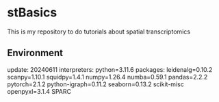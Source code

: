 # stBasics
This is my repository to do tutorials about spatial transcriptomics

## Environment
update: 20240611
interpreters: python=3.11.6
packages:   leidenalg=0.10.2
            scanpy=1.10.1
            squidpy=1.4.1
            numpy=1.26.4
            numba=0.59.1
            pandas=2.2.2
            pytorch=2.1.2
            python-igraph=0.11.2
            seaborn=0.13.2
            scikit-misc
            openpyxl=3.1.4
            SPARC
